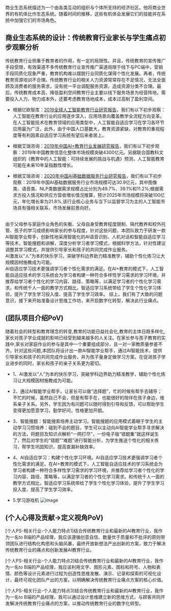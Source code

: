 商业生态系统描述为一个由各类互动的组织与个体所支持的经济社区。他将商业世界的有机体比作生态系统。随着时间的推移，这些有机体会发展它们的技能并在系统中加强它们的市场角色。


## 商业生态系统的设计：传统教育行业家长与学生痛点初步观察分析


传统教育行业侧重于教育者的作用，有一定的局限性。并且，传统教育的宣传推广手段受限，有效渠道不多传统教育行业宣传推广渠道局限于线下与PC端中，营销手段同质化现象严重，教育机构难以摆脱行业同质化谋得个性化发展。再者，传统教育资源培训不合理。传统教育行业的相关人力资源常常存在不足情况，无法全面顾及消费者的服务需求，没有统一平台调配服务资源，造成资源分类不合理。最后，传统教育成本高，降低盈利空间教育行业主要以线下服务场景为经营阵地，需要投入人力、物力成本外，还要考虑教育场地成本，成本过高制了盈利空间。

* 根据亿欧智库：[2019全球人工智能教育行业研究报告](http://www.199it.com/archives/933381.html)，我们有以下初步观察：人工智能在教育行业的应用逐步深入，应用场景向覆盖教学全流程方向变革。在人工智能技术在教育领域的应用类型中，人工智能自适应学习在学习各环节应用最为广泛，此外，由于中国人口基数大，教育资源紧缺，对教育的重视程度等有利因素自适应学习系统有望后来者居上。

* 根据艾瑞咨询：[2019年中国AI+教育行业发展研究报告](http://www.199it.com/archives/1015466.html)，我们有以下初步观察：2019年中国教育信息化整体市场规模突破4300亿元。另据联合国教科文组织的《教育中的人工智能：可持续发展的挑战与机遇》预测，人工智能教育可能在未来10年呈指数性增长。


* 根据艾瑞咨询：[2020年中国AI基础数据服务行业研究报告](http://www.199it.com/archives/1029334.html)，我们有以下初步观察：2019年中国AI基础数据服务行业市场规模可达30.9亿元，其中图像类、语音类、NLP类数据需求规模占比分別为49.7%、39.1%和11.2%;根据需求方投入情况和供应方营收増长情況推算，预计2025年市场规模将突破100亿元，年化増长率为21.8%,该行业核心业务与当下以监督学习为主的人工智能市场具有强相关联系，市场发展前景向好。

<br>
由于父母参与家庭作业角色的失衡、父母自身受教育程度限制、隔代教养和校外托管、孩子的学习成绩影响家长的参与程度，针对这些问题，本团队致力于研发一款AI智能学业帮手，创新性地采用智能化的AI语音识别、人机对话和智能自适应学习等技术，智能搜题和讲解，深度分析学习者学习模式，根据科学方法，针对性建议调整其学习模式，并提供引导家长和孩子的共同完成作业服务。
<br>AI激发以“人”为本的快乐学习，突破学科边界助力精准教学，辅助个性化练习让大规模因材施教成为可能。
<br>AI自适应学习技术更强调学习者个性化需求的满足。在AI+教育的模式下，人工智能自适应技术的学习系统会为学习者构建一种符合多样性学习需求的学习环境，并推荐给学习者个性化的学习内容、路径、策略等，以满足学习者的个性化学习需求。和传统千人一面的教学方式相比，智适应学习系统带给了学生个性化学习体验，提升了学生学习投入度、提高了学生学习效率。
综上，我们有了大致的问题意识，接下来开始准备设计思维工作坊，来开启数字化转型，解决此行业痛点。

## (团队项目介绍PoV)
随着社会的转型和教育理念的转变,教育的功能日益社会化,教育的主体日趋多样化,家长对孩子学业成就的影响已经受到越来越多的人关注。在家长参与孩子教育的实践中,家长对家庭作业的参与是其中一个重要组成部分，且一对一家教质量参差不齐。针对这些问题,本团队将设计出一款AI智能学业帮手，通过AI智能技术，提供引导家长和孩子的共同完成作业服务，并为孩子量身定做学习方案。在促进孩子学业进步的同时，家长和孩子的亲子关系更为密切。
* 1、AI激发以“人”为本的快乐学习，突破学科边界助力精准教学，辅助个性化练习让大规模因材施教成为可能。

* 2、通过AI智能学业帮手，让家长可以做“选择题”，忙的时候有帮手去辅导；不忙的时候，虽然自己不会，但是有帮手在，也能很好的陪伴在孩子身边，维系亲子关系。另外，学生因为有问题可以随时得到引导和反馈，可以帮助学生变得更加愿意学习，勤学好问，性格更加开朗。

* 3、智能搜题：智能搜索培养主动学习。智能搜题的应用模式着眼于学生的主动学习习惯培养：碰到不会的题目，学生可以主动向AI智能学业帮手寻求解决的方法，将题目及知识点解析“一网打尽”，一份电子版“错题集”就这样诞生了，然后对学生的“错题”“难题”进行智能分析，为学生推送个性化的相关练习，帮学生巩固知识，提高查漏补缺效率。

* 4、AI自适应学习：构建个性化学习环境。AI自适应学习技术更强调学习者个性化需求的满足。在AI+教育的模式下，人工智能自适应技术的学习系统会为学习者构建一种符合多样性学习需求的学习环境，并推荐给学习者个性化的学习内容、路径、策略等，以满足学习者的个性化学习需求。和传统千人一面的教学方式相比，智适应学习系统带给了学生个性化学习体验，提升了学生学习投入度、提高了学生学习效率。

* 5.学习游戏机
![image](https://baklibcdn.dagle.cn/t/9d724a77-33ea-4f77-9f0d-f0bd85460e74/u/e8e77bcb-f2cd-447a-9af9-6cc308da997a/1622962946786)


## (个人心得及贡献→定义视角PoV)
[个人PS-相关行业-个人能力特点1]结合传统教育行业和最新的AI教育行业，我作为一名to B端的产品经理，我应该遵循创意自信、数量优于质量和不批评的原则带领团队进行结构化构思和头脑风暴，最终开放新想法产出创新的方案，致力于解决传统教育行业的痛点和创新发展AI教育行业。

[个人PS-相关行业-个人能力特点2]结合传统教育行业和最新的AI教育行业，我作为一名to B端的产品经理，我应该利用文字、图形元素、图标和符号、人物和表情、颜色等设计元素进行过程为创造性思维发散、演示、记录和探索的可视化设计，最终可视化团队产出的方案，以明确解决传统教育行业痛点方案的核心价值。

[个人PS-相关行业-个人能力特点3]结合传统教育行业和最新的AI教育行业，我作为一名to B端的产品经理，我可以通过设计思维建立新的思维方式，与顾客共同开发解决传统教育行业痛点的方案，以推动传统教育行业的数字化转型。
